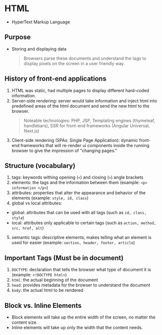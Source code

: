 # HTML
- HyperText Markup Language

## Purpose
- Storing and displaying data
  > Browsers parse these documents and understand the tags to display pixels on the screen in a user friendly way.

## History of front-end applications
1. HTML was static, had multiple pages to display different hard-coded information.
2. Server-side rendering: server would take information and inject html into predefined areas of the html document and send the new html to the browser.
    > Noteable technologies: PHP, JSP, Templating engines (thymeleaf, handlebars), SSR for front-end frameworks (Angular Universal, Next.js)
3. Client-side rendering (SPAs: Single Page Application): dynamic front-end frameworks that will re-render ui components inside the running browser to give the impression of "changing pages."

## Structure (vocabulary)
1. tags: keywords withing opening (`<`) and closing (`>`) angle brackets
2. elements: the tags and the information between them (example: `<p> information </p>`)
3. attributes: properties that alter the appearance and behavior of the elements (example: `style, id, class`)
4. global vs local attributes:
  - global: attributes that can be used with all tags (such as `id, class, style`)
  - local: attributes only applicable to certain tags (such as `action, method, src, href, alt`)
5. semantic tags: descriptive elements; makes telling what an element is used for easier (example: `section, header, footer, article`)

## Important Tags (Must be in document)
1. `DOCTYPE`: declaration that tells the browser what type of document it is (example: `<!DOCTYPE html>`)
2. `html`: the actual beginning of the document
3. `head`: provides metadata for the browser to understand the document
4. `body`: the actual html to be rendered

## Block vs. Inline Elements
- Block elements will take up the entire width of the screen, no matter the content size.
- Inline elements will take up only the width that the content needs.
